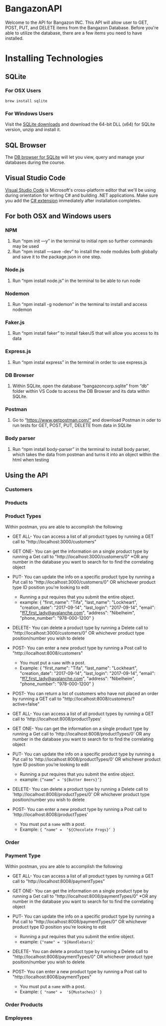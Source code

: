 # BangazonAPI

Welcome to the API for Bangazon INC. This API will allow user to GET, POST, PUT, and DELETE items from the Bangazon Database. Before you're able to utilize the database, there are a few items you need to have installed.

# Installing Technologies

## SQLite

### For OSX Users

```
brew install sqlite
```

### For Windows Users

Visit the [SQLite downloads](https://www.sqlite.org/download.html) and download the 64-bit DLL (x64) for SQLite version, unzip and install it.

## SQL Browser

The [DB browser for SQLite](http://sqlitebrowser.org/) will let you view, query and manage your databases during the course.

## Visual Studio Code

[Visual Studio Code](https://code.visualstudio.com/download) is Microsoft's cross-platform editor that we'll be using during orientation for writing C# and building .NET applications. Make sure you add the [C# extension](https://code.visualstudio.com/Docs/languages/csharp) immediately after installation completes.

## For both OSX and Windows users

### NPM
1. Run “npm init —y” in the terminal to initial npm so further commands may be used
2. Run “npm install —save -dev” to install the node modules both globally and save it to the package.json in one step.

### Node.js
  1. Run “npm install node.js” in the terminal to be able to run node

### Nodemon
1. Run  “npm install -g nodemon” in the terminal to install and access nodemon 

### Faker.js
1. Run “npm install faker” to install fakerJS that will allow you access to its data

### Express.js
1. Run “npm instal express” in the terminal in order to use express.js

### DB Browser
1. Within SQLite, open the database “bangazoncorp.sqlite” from “db” folder within VS Code to access the DB Browser and its data within SQLite.

### Postman
1. Go to “https://www.getpostman.com/“ and download Postman in oder to run tests for GET, POST, PUT, DELETE from data in SQLite

### Body parser
1. Run “npm install body-parser” in the terminal to install body parser, which takes the data from postman and turns it into an object within the html when testing


## Using the API


### Customers


### Products



### Product Types

Within postman, you are able to accomplish the following:


* GET ALL- You can access a list of all product types by running a GET call to "http://localhost:3000/customers"

* GET ONE- You can get the information on a single product type by running a Get call to "http://localhost:3000/customers/0" *OR any number in the database you want to search for to find the correlating object

* PUT- You can update the info on a specific product type by running a Put call to "http://localhost:3000/customers/0" OR whichever product type ID position you're looking to edit 
    - Running a put requires that you submit the entire object.
    - example: 
        {
          "first_name": "Tifa",
          "last_name": "Lockheart",
          "creation_date": "2017-09-14",
          "last_login": "2017-09-14",
          "email": "ff7_first_lady@avalanche.com",
          "address": "Nibelheim",
          "phone_number": "978-000-1200"
        }

* DELETE- You can delete a product type by running a Delete call to "http://localhost:3000/customers/0" OR whichever product type position/number you wish to delete

* POST- You can enter a new product type by running a Post call to "http://localhost:8008/customers"
    * You must put a `name` with a post.
    * Example: 
        {
          "first_name": "Tifa",
          "last_name": "Lockheart",
          "creation_date": "2017-09-14",
          "last_login": "2017-09-14",
          "email": "ff7_first_lady@avalanche.com",
          "address": "Nibelheim",
          "phone_number": "978-000-1200"
        }

* POST- You can return a list of customers who have not placed an order by running a GET call to "http://localhost:8008/customers/?active=false"

* GET ALL- You can access a list of all product types by running a GET call to 'http://localhost:8008/productTypes'

* GET ONE- You can get the information on a single product type by running a Get call to 'http://localhost:8008/productTypes/0' OR any number in the database you want to search for to find the correlating object

* PUT- You can update the info on a specific product type by running a Put call to 'http://localhost:8008/productTypes/0' OR whichever product type ID position you’re looking to edit 
    - Running a put requires that you submit the entire object.
    - example: `{“name” = ‘${Butter Beers}’}`

* DELETE- You can delete a product type by running a Delete call to 'http://localhost:8008/productTypes/0' OR whichever product type position/number you wish to delete

* POST- You can enter a new product type by running a Post call to 'http://localhost:8008/productTypes'
    * You must put a `name` with a post.
    * Example: `{ “name" =  ‘${Chocolate Frogs}’ }`


### Order

### Payment Type

Within postman, you are able to accomplish the following:

* GET ALL- You can access a list of all product types by running a GET call to "http://localhost:8008/paymentTypes"

* GET ONE- You can get the information on a single product type by running a Get call to "http://localhost:8008/paymentTypes/0" *OR any number in the database you want to search for to find the correlating object

* PUT- You can update the info on a specific product type by running a Put call to "http://localhost:8008/paymentTypes/0" OR whichever product type ID position you're looking to edit 
    - Running a put requires that you submit the entire object.
    - example: `{"name" = '${Handlebars}'`

* DELETE- You can delete a product type by running a Delete call to "http://localhost:8008/paymentTypes/0" OR whichever product type position/number you wish to delete

* POST- You can enter a new product type by running a Post call to "http://localhost:8008/paymentTypes"
    * You must put a `name` with a post.
    * Example: `{ "name" =  '${Mustaches}' }`

### Order Products

### Employees
